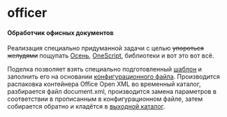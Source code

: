# officer

#### Обработчик офисных документов
Реализация специально придуманной задачи с целью ~~упороться желудями~~ пощупать [Осень](https://github.com/autumn-library/autumn), [OneScript](https://github.com/EvilBeaver/OneScript), библиотеки и вот это вот всё.

Поделка позволяет взять специально подготовленный [шаблон](templates/template1.docx) и заполнить его на основании [конфигурационного файла](config/example.json). Производится распаковка контейнера Office Open XML во временный каталог, разбирается файл document.xml, производится замена параметров в соответствии в прописанным в конфигурационном файле, затем собирается обратно и кладётся в [выходной каталог](output).